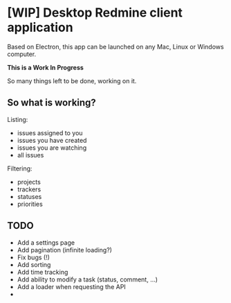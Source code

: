 # [WIP] Desktop Redmine client application

Based on Electron, this app can be launched on any Mac, Linux or Windows computer. 

**This is a Work In Progress**

So many things left to be done, working on it. 

## So what is working?

Listing: 
  - issues assigned to you
  - issues you have created
  - issues you are watching
  - all issues

Filtering: 
  - projects
  - trackers
  - statuses
  - priorities

## TODO
  - Add a settings page
  - Add pagination (infinite loading?)
  - Fix bugs (!)
  - Add sorting
  - Add time tracking
  - Add ability to modify a task (status, comment, ...)
  - Add a loader when requesting the API
  - 

